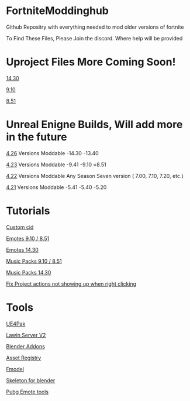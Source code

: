 # FortniteModdinghub
Github Repositry with everything needed to mod older versions of fortnite

To Find These Files, Please Join the discord. Where help will be provided

# Uproject Files More Coming Soon!


[14.30](https://github.com/Clixxzydev/FN_GameProj-Ver14.30)


[9.10](https://github.com/Clixxzydev/FN_Gameproj-Ver9.10)


[8.51](https://github.com/Clixxzydev/FN_GameProj-Ver8.51)




# Unreal Enigne Builds, Will add more in the future


[4,26](https://github.com/Clixxzydev/FN-UnrealBuildver4.26)
  Versions Moddable
   -14.30
   -13.40


[4.23](https://drive.usercontent.google.com/download?id=18_WeNsO-NSCEP-WNFmmi2ugSUSfEbsgQ&export=download)
  Versions Moddable
   -9.41
   -9.10
   =8.51


[4.22](https://drive.usercontent.google.com/download?id=1GXKj8LkcruuzpVOI4X4R6IUClhvzmSHm&export=download)
  Versions Moddable
   Any Season Seven version ( 7.00, 7.10, 7.20, etc.)


[4.21](https://drive.usercontent.google.com/download?id=1gq6qoFPpTSt6mHq8bNZL6BQNnc3NU_6f&export=download)
  Versions Moddable
   -5.41
   -5.40
   -5.20




# Tutorials


[Custom cid](https://drive.google.com/file/d/1A7IwwD-Hlq3e9lNxy-HYCYm-TrkEPFnz/view?usp=sharing)


[Emotes 9.10 / 8.51](https://www.youtube.com/watch?v=RvAD6A4Xi7M)


[Emotes 14.30](https://www.youtube.com/watch?v=bGtZf8476Ak)


[Music Packs 9.10 / 8.51](https://www.youtube.com/watch?v=r4mu6CnnQ7M)


[Music Packs 14.30](https://www.youtube.com/watch?v=5BJH9xRWDwE)


[Fix Project actions not showing up when right clicking](https://discord.com/channels/1280064513282019368/1280068154734805045)




# Tools

 [UE4Pak](https://discord.com/channels/1280064513282019368/1280068779644289066/1280068779644289066)


 [Lawin Server V2](https://discord.com/channels/1280064513282019368/1280068957532983336/1280068957532983336)


 [Blender Addons](https://discord.com/channels/1280064513282019368/1280069936093597756/1280069936093597756)


 [Asset Registry](https://discord.com/channels/1280064513282019368/1280071244687085650/1280071244687085650)


 [Fmodel](https://discord.com/channels/1280064513282019368/1280069554894147667/1280069554894147667)


 [Skeleton for blender](https://discord.com/channels/1280064513282019368/1280070223357018146/1280070223357018146)


 [Pubg Emote tools](https://discord.com/channels/1280064513282019368/1282826561304789062/1282826561304789062)


